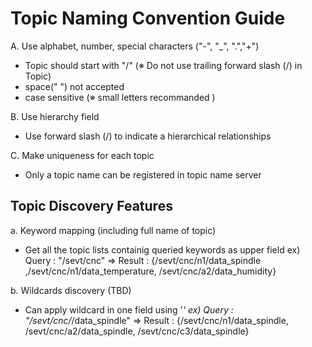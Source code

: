 # Topic Naming Convention Guide

A. Use alphabet, number, special characters ("-", "_", ".","+")
   - Topic should start with "/" (※ Do not use trailing forward slash (/) in Topic)
   - space(" ") not accepted
   - case sensitive (※ small letters recommanded )

B. Use hierarchy field
   - Use forward slash (/) to indicate a hierarchical relationships

C. Make uniqueness for each topic
   - Only a topic name can be registered in topic name server

## Topic Discovery Features

a. Keyword mapping (including full name of topic)
   - Get all the topic lists containig queried keywords as upper field
   ex) Query : "/sevt/cnc"  => Result : {/sevt/cnc/n1/data_spindle ,/sevt/cnc/n1/data_temperature, /sevt/cnc/a2/data_humidity}

b. Wildcards discovery (TBD)
   - Can apply wildcard in one field using '*'
   ex) Query : "/sevt/cnc/*/data_spindle" => Result : {/sevt/cnc/n1/data_spindle, /sevt/cnc/a2/data_spindle, /sevt/cnc/c3/data_spindle}

 
